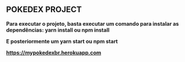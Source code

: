 ## POKEDEX PROJECT

**Para executar o projeto, basta executar um comando para instalar as dependências: yarn install ou npm install**

**E posteriormente um yarn start ou npm start**

**https://mypokedexbr.herokuapp.com**
